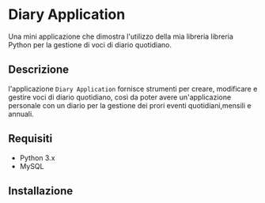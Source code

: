 # Diary Application

Una mini applicazione che dimostra l'utilizzo 
della mia libreria libreria Python 
per la gestione di voci di diario quotidiano.

## Descrizione

l'applicazione  `Diary Application` fornisce strumenti per creare, 
modificare e gestire voci di diario quotidiano, 
così da poter avere un'applicazione personale con un diario per la gestione
dei prori eventi quotidiani,mensili e annuali.

## Requisiti

- Python 3.x
- MySQL

## Installazione
